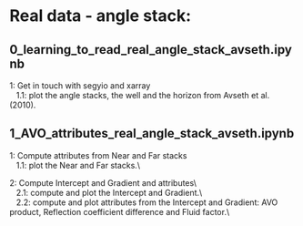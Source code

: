 # Real data - angle stack:

## 0_learning_to_read_real_angle_stack_avseth.ipynb

  1: Get in touch with segyio and xarray\
  &nbsp;&nbsp;&nbsp;1.1: plot the angle stacks, the well and the horizon from Avseth et al. (2010).
  
## 1_AVO_attributes_real_angle_stack_avseth.ipynb

  1: Compute attributes from Near and Far stacks\
  &nbsp;&nbsp;&nbsp;1.1: plot the Near and Far stacks.\
  
  2: Compute Intercept and Gradient and attributes\  
  &nbsp;&nbsp;&nbsp;2.1: compute and plot the Intercept and Gradient.\  
  &nbsp;&nbsp;&nbsp;2.2: compute and plot attributes from the Intercept and Gradient: AVO product, Reflection coefficient difference and Fluid factor.\  
